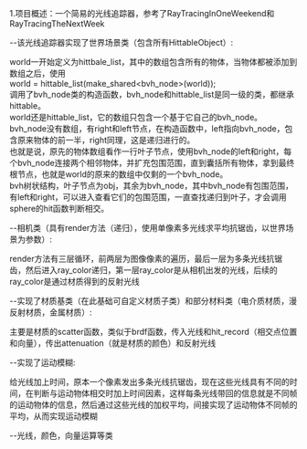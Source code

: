 1.项目概述：一个简易的光线追踪器，参考了RayTracingInOneWeekend和RayTracingTheNextWeek

--该光线追踪器实现了世界场景类（包含所有HittableObject）:

world一开始定义为hittbale_list，其中的数组包含所有的物体，当物体都被添加到数组之后，使用         
world = hittable_list(make_shared<bvh_node>(world));         
调用了bvh_node类的构造函数，bvh_node和hittable_list是同一级的类，都继承hittable。         
world还是hittable_list，它的数组只包含一个基于它自己的bvh_node。           
bvh_node没有数组，有right和left节点，在构造函数中，left指向bvh_node，包含原来物体的前一半，right同理，这是递归进行的。          
也就是说，原先的物体数组看作一行叶子节点，使用bvh_node的left和right，每个bvh_node连接两个相邻物体，并扩充包围范围，直到囊括所有物体，拿到最终根节点，也就是world的原来的数组中仅剩的一个bvh_node。           
bvh树状结构，叶子节点为obj，其余为bvh_node，其中bvh_node有包围范围，有left和right，可以进入查看它们的包围范围，一直查找递归到叶子，才会调用sphere的hit函数判断相交。            

--相机类（具有render方法（递归），使用单像素多光线求平均抗锯齿，以世界场景为参数）:

render方法有三层循环，前两层为图像像素的遍历，最后一层为多条光线抗锯齿，然后进入ray_color递归，第一层ray_color是从相机出发的光线，后续的ray_color是通过材质得到的反射光线          

--实现了材质基类（在此基础可自定义材质子类）和部分材料类（电介质材质，漫反射材质，金属材质）:

主要是材质的scatter函数，类似于brdf函数，传入光线和hit_record（相交点位置和向量），传出attenuation（就是材质的颜色）和反射光线            


--实现了运动模糊:

给光线加上时间，原本一个像素发出多条光线抗锯齿，现在这些光线具有不同的时间，在判断与运动物体相交时加上时间因素，这样每条光线带回的信息就是不同帧的运动物体的信息，然后通过这些光线的加权平均，间接实现了运动物体不同帧的平均，从而实现运动模糊            
 
--光线，颜色，向量运算等类



